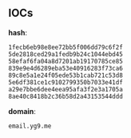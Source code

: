 
## IOCs

__hash__:

```text
1fecb6eb98e8ee72bb5f006dd79c6f2f
5de2818ced29a1fedb9b24c1044ebd45
58efaf6fa04a8d7201ab19170785ce85
839e9e4d6289eba53e40916283f73ca6
89c8e5a1e24f05ede53b1cab721c53d8
5e6df381ce1c9102799350b7033e41df
a29e7bbe6dee4eea95afa3f2e3a1705a
8ae40c8418b2c36b58d2a43153544ddd
```
__domain__:

```text
email.yg9.me
```